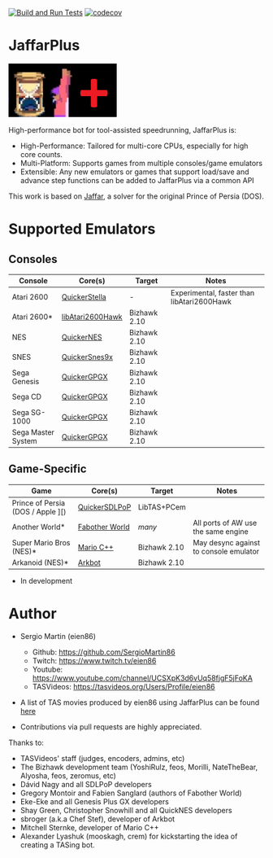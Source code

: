 
[![Build and Run Tests](https://github.com/SergioMartin86/jaffarPlusPlus/actions/workflows/make.yml/badge.svg)](https://github.com/SergioMartin86/jaffarPlusPlus/actions/workflows/make.yml) [![codecov](https://codecov.io/github/SergioMartin86/jaffarPlusPlus/graph/badge.svg?token=NF9W0XZ16h)](https://codecov.io/github/SergioMartin86/jaffarPlusPlus) 

# JaffarPlus

![](jaffar.png)

High-performance bot for tool-assisted speedrunning, JaffarPlus is:

* High-Performance: Tailored for multi-core CPUs, especially for high core counts.
* Multi-Platform: Supports games from multiple consoles/game emulators
* Extensible: Any new emulators or games that support load/save and advance step functions can be added to JaffarPlus via a common API

This work is based on [Jaffar](https://github.com/SergioMartin86/jaffar), a solver for the original Prince of Persia (DOS).

# Supported Emulators

## Consoles

| Console            | Core(s)                                                                      | Target        |  Notes        |
| --------           | -------                                                                      | ------        | ------        |
| Atari 2600         | [QuickerStella](https://github.com/SergioMartin86/quickerStella)             | -             | Experimental, faster than libAtari2600Hawk  |
| Atari 2600*        | [libAtari2600Hawk](https://github.com/CasualPokePlayer/libAtari2600Hawk)     | Bizhawk 2.10  |               |
| NES                | [QuickerNES](https://github.com/SergioMartin86/quickerNES)                   | Bizhawk 2.10  |               |
| SNES               | [QuickerSnes9x](https://github.com/SergioMartin86/quickerSnes9x)             | Bizhawk 2.10  |               |
| Sega Genesis       | [QuickerGPGX](https://github.com/SergioMartin86/quickerGPGX)                 | Bizhawk 2.10  |               |
| Sega CD            | [QuickerGPGX](https://github.com/SergioMartin86/quickerGPGX)                 | Bizhawk 2.10  |               |
| Sega SG-1000       | [QuickerGPGX](https://github.com/SergioMartin86/quickerGPGX)                 | Bizhawk 2.10  |               |
| Sega Master System | [QuickerGPGX](https://github.com/SergioMartin86/quickerGPGX)                 | Bizhawk 2.10  |               |

## Game-Specific

| Game                                | Core(s)                                                                                  |   Target            |  Notes   |
| --------                            | -------                                                                                  | ------            | ------   |
| Prince of Persia (DOS / Apple ][)   | [QuickerSDLPoP](https://github.com/SergioMartin86/quickerSDLPoP)                         | LibTAS+PCem       |          |
| Another World*                      | [Fabother World](https://github.com/fabiensanglard/Another-World-Bytecode-Interpreter)   | *many*            |  All ports of AW use the same engine |
| Super Mario Bros (NES)*              | [Mario C++](https://github.com/MitchellSternke/Mario)                                    | Bizhawk 2.10      |  May desync against to console emulator |
| Arkanoid (NES)*                      | [Arkbot](https://github.com/sbroger/arkbot)                                              | Bizhawk 2.10      |          |


* In development

Author
=============

- Sergio Martin (eien86)
  + Github: https://github.com/SergioMartin86
  + Twitch: https://www.twitch.tv/eien86
  + Youtube: https://www.youtube.com/channel/UCSXpK3d6vUq58fjgF5jFoKA
  + TASVideos: https://tasvideos.org/Users/Profile/eien86

- A list of TAS movies produced by eien86 using JaffarPlus can be found [here](https://tasvideos.org/Subs-List?user=eien86&statusfilter=6)

- Contributions via pull requests are highly appreciated.

Thanks to:
- TASVideos' staff (judges, encoders, admins, etc)
- The Bizhawk development team (YoshiRulz, feos, Morilli, NateTheBear, Alyosha, feos, zeromus, etc)
- Dávid Nagy and all SDLPoP developers
- Gregory Montoir and Fabien Sanglard (authors of Fabother World)
- Eke-Eke and all Genesis Plus GX developers
- Shay Green, Christopher Snowhill and all QuickNES developers
- sbroger (a.k.a Chef Stef), developer of Arkbot
- Mitchell Sternke, developer of Mario C++
- Alexander Lyashuk (mooskagh, crem) for kickstarting the idea of creating a TASing bot.

